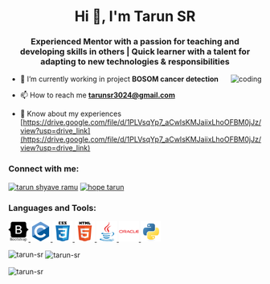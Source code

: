<h1 align="center">Hi 👋, I'm Tarun SR</h1>
<h3 align="center">Experienced Mentor with a passion for teaching and developing skills in others | Quick learner with a talent for adapting to new technologies & responsibilities</h3>
<img align="right" alt="coding" widht='500' src="[https://www.google.com/url?sa=i&url=https%3A%2F%2Fgiphy.com%2Fexplore%2Fprogrammer&psig=AOvVaw0rYk5J4__2j_tcia9LyrdL&ust=1687716660392](https://www.google.com/url?sa=i&url=https%3A%2F%2Fstock.adobe.com%2Fsearch%3Fk%3Dprogrammer%2Bcartoon&psig=AOvVaw0rYk5J4__2j_tcia9LyrdL&ust=1687716660392000&source=images&cd=vfe&ved=0CBEQjRxqFwoTCPDnm9LA3P8CFQAAAAAdAAAAABA7)">

- 👯 I’m currently working in project **BOSOM cancer detection**

- 📫 How to reach me **tarunsr3024@gmail.com**

- 📄 Know about my experiences [https://drive.google.com/file/d/1PLVsqYp7_aCwIsKMJaiixLhoOFBM0jJz/view?usp=drive_link](https://drive.google.com/file/d/1PLVsqYp7_aCwIsKMJaiixLhoOFBM0jJz/view?usp=drive_link)

<h3 align="left">Connect with me:</h3>
<p align="left">
<a href="https://linkedin.com/in/tarun shyave ramu" target="blank"><img align="center" src="https://raw.githubusercontent.com/rahuldkjain/github-profile-readme-generator/master/src/images/icons/Social/linked-in-alt.svg" alt="tarun shyave ramu" height="30" width="40" /></a>
<a href="https://instagram.com/hope tarun" target="blank"><img align="center" src="https://raw.githubusercontent.com/rahuldkjain/github-profile-readme-generator/master/src/images/icons/Social/instagram.svg" alt="hope tarun" height="30" width="40" /></a>
</p>

<h3 align="left">Languages and Tools:</h3>
<p align="left"> <a href="https://getbootstrap.com" target="_blank" rel="noreferrer"> <img src="https://raw.githubusercontent.com/devicons/devicon/master/icons/bootstrap/bootstrap-plain-wordmark.svg" alt="bootstrap" width="40" height="40"/> </a> <a href="https://www.cprogramming.com/" target="_blank" rel="noreferrer"> <img src="https://raw.githubusercontent.com/devicons/devicon/master/icons/c/c-original.svg" alt="c" width="40" height="40"/> </a> <a href="https://www.w3schools.com/css/" target="_blank" rel="noreferrer"> <img src="https://raw.githubusercontent.com/devicons/devicon/master/icons/css3/css3-original-wordmark.svg" alt="css3" width="40" height="40"/> </a> <a href="https://www.w3.org/html/" target="_blank" rel="noreferrer"> <img src="https://raw.githubusercontent.com/devicons/devicon/master/icons/html5/html5-original-wordmark.svg" alt="html5" width="40" height="40"/> </a> <a href="https://www.java.com" target="_blank" rel="noreferrer"> <img src="https://raw.githubusercontent.com/devicons/devicon/master/icons/java/java-original.svg" alt="java" width="40" height="40"/> </a> <a href="https://www.oracle.com/" target="_blank" rel="noreferrer"> <img src="https://raw.githubusercontent.com/devicons/devicon/master/icons/oracle/oracle-original.svg" alt="oracle" width="40" height="40"/> </a> <a href="https://www.python.org" target="_blank" rel="noreferrer"> <img src="https://raw.githubusercontent.com/devicons/devicon/master/icons/python/python-original.svg" alt="python" width="40" height="40"/> </a> </p>

<p><img align="left" src="https://github-readme-stats.vercel.app/api/top-langs?username=tarun-sr&show_icons=true&locale=en&layout=compact" alt="tarun-sr" /></p>

<p>&nbsp;<img align="center" src="https://github-readme-stats.vercel.app/api?username=tarun-sr&show_icons=true&locale=en" alt="tarun-sr" /></p>

<p><img align="center" src="https://github-readme-streak-stats.herokuapp.com/?user=tarun-sr&" alt="tarun-sr" /></p>
